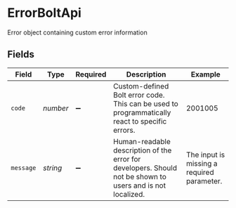 # ErrorBoltApi

Error object containing custom error information


## Fields

| Field                                                                                                      | Type                                                                                                       | Required                                                                                                   | Description                                                                                                | Example                                                                                                    |
| ---------------------------------------------------------------------------------------------------------- | ---------------------------------------------------------------------------------------------------------- | ---------------------------------------------------------------------------------------------------------- | ---------------------------------------------------------------------------------------------------------- | ---------------------------------------------------------------------------------------------------------- |
| `code`                                                                                                     | *number*                                                                                                   | :heavy_minus_sign:                                                                                         | Custom-defined Bolt error code. This can be used to programmatically react to specific errors.             | 2001005                                                                                                    |
| `message`                                                                                                  | *string*                                                                                                   | :heavy_minus_sign:                                                                                         | Human-readable description of the error for developers. Should not be shown to users and is not localized. | The input is missing a required parameter.                                                                 |